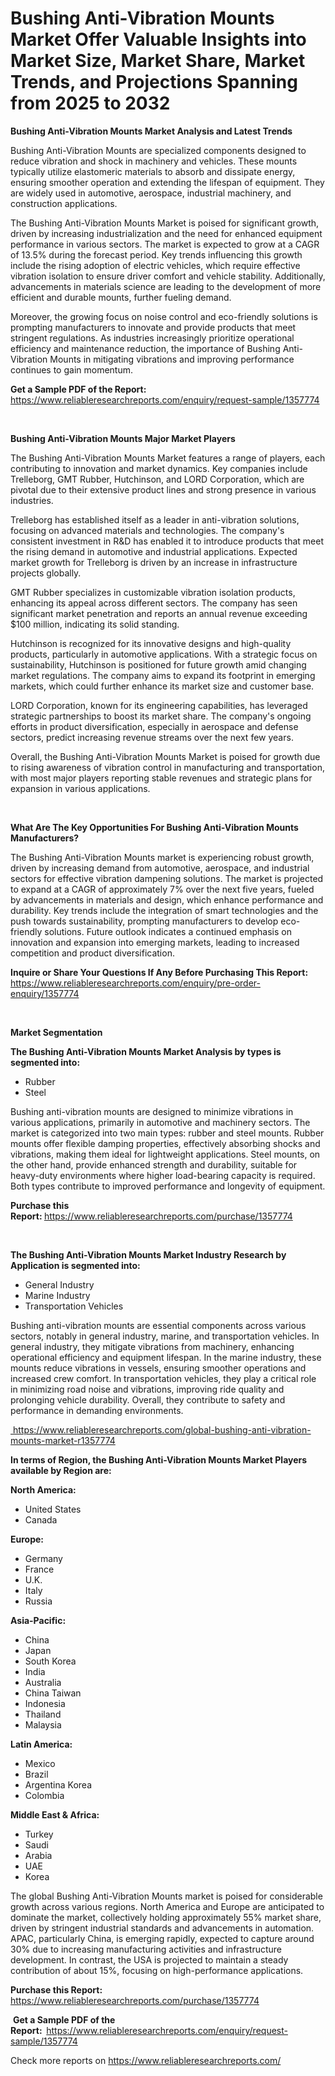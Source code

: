 <p><h1>Bushing Anti-Vibration Mounts Market Offer Valuable Insights into Market Size, Market Share, Market Trends, and Projections Spanning from 2025 to 2032</h1></p><p><strong>Bushing Anti-Vibration Mounts Market Analysis and Latest Trends</strong></p>
<p><p>Bushing Anti-Vibration Mounts are specialized components designed to reduce vibration and shock in machinery and vehicles. These mounts typically utilize elastomeric materials to absorb and dissipate energy, ensuring smoother operation and extending the lifespan of equipment. They are widely used in automotive, aerospace, industrial machinery, and construction applications.</p><p>The Bushing Anti-Vibration Mounts Market is poised for significant growth, driven by increasing industrialization and the need for enhanced equipment performance in various sectors. The market is expected to grow at a CAGR of 13.5% during the forecast period. Key trends influencing this growth include the rising adoption of electric vehicles, which require effective vibration isolation to ensure driver comfort and vehicle stability. Additionally, advancements in materials science are leading to the development of more efficient and durable mounts, further fueling demand.</p><p>Moreover, the growing focus on noise control and eco-friendly solutions is prompting manufacturers to innovate and provide products that meet stringent regulations. As industries increasingly prioritize operational efficiency and maintenance reduction, the importance of Bushing Anti-Vibration Mounts in mitigating vibrations and improving performance continues to gain momentum.</p></p>
<p><strong>Get a Sample PDF of the Report:&nbsp;</strong> <a href="https://www.reliableresearchreports.com/enquiry/request-sample/1357774?utm_campaign=2467&utm_medium=2&utm_source=Github&utm_content=ia&utm_term=24022025&utm_id=bushing-anti-vibration-mounts">https://www.reliableresearchreports.com/enquiry/request-sample/1357774</a></p>
<p>&nbsp;</p>
<p><strong>Bushing Anti-Vibration Mounts Major Market Players</strong></p>
<p><p>The Bushing Anti-Vibration Mounts Market features a range of players, each contributing to innovation and market dynamics. Key companies include Trelleborg, GMT Rubber, Hutchinson, and LORD Corporation, which are pivotal due to their extensive product lines and strong presence in various industries.</p><p>Trelleborg has established itself as a leader in anti-vibration solutions, focusing on advanced materials and technologies. The company's consistent investment in R&D has enabled it to introduce products that meet the rising demand in automotive and industrial applications. Expected market growth for Trelleborg is driven by an increase in infrastructure projects globally.</p><p>GMT Rubber specializes in customizable vibration isolation products, enhancing its appeal across different sectors. The company has seen significant market penetration and reports an annual revenue exceeding $100 million, indicating its solid standing.</p><p>Hutchinson is recognized for its innovative designs and high-quality products, particularly in automotive applications. With a strategic focus on sustainability, Hutchinson is positioned for future growth amid changing market regulations. The company aims to expand its footprint in emerging markets, which could further enhance its market size and customer base.</p><p>LORD Corporation, known for its engineering capabilities, has leveraged strategic partnerships to boost its market share. The company's ongoing efforts in product diversification, especially in aerospace and defense sectors, predict increasing revenue streams over the next few years.</p><p>Overall, the Bushing Anti-Vibration Mounts Market is poised for growth due to rising awareness of vibration control in manufacturing and transportation, with most major players reporting stable revenues and strategic plans for expansion in various applications.</p></p>
<p>&nbsp;</p>
<p><strong>What Are The Key Opportunities For Bushing Anti-Vibration Mounts Manufacturers?</strong></p>
<p><p>The Bushing Anti-Vibration Mounts market is experiencing robust growth, driven by increasing demand from automotive, aerospace, and industrial sectors for effective vibration dampening solutions. The market is projected to expand at a CAGR of approximately 7% over the next five years, fueled by advancements in materials and design, which enhance performance and durability. Key trends include the integration of smart technologies and the push towards sustainability, prompting manufacturers to develop eco-friendly solutions. Future outlook indicates a continued emphasis on innovation and expansion into emerging markets, leading to increased competition and product diversification.</p></p>
<p><strong>Inquire or Share Your Questions If Any Before Purchasing This Report:</strong> <a href="https://www.reliableresearchreports.com/enquiry/pre-order-enquiry/1357774?utm_campaign=2467&utm_medium=2&utm_source=Github&utm_content=ia&utm_term=24022025&utm_id=bushing-anti-vibration-mounts">https://www.reliableresearchreports.com/enquiry/pre-order-enquiry/1357774</a></p>
<p>&nbsp;</p>
<p><strong>Market Segmentation</strong></p>
<p><strong>The Bushing Anti-Vibration Mounts Market Analysis by types is segmented into:</strong></p>
<p><ul><li>Rubber</li><li>Steel</li></ul></p>
<p><p>Bushing anti-vibration mounts are designed to minimize vibrations in various applications, primarily in automotive and machinery sectors. The market is categorized into two main types: rubber and steel mounts. Rubber mounts offer flexible damping properties, effectively absorbing shocks and vibrations, making them ideal for lightweight applications. Steel mounts, on the other hand, provide enhanced strength and durability, suitable for heavy-duty environments where higher load-bearing capacity is required. Both types contribute to improved performance and longevity of equipment.</p></p>
<p><strong>Purchase this Report:&nbsp;</strong><a href="https://www.reliableresearchreports.com/purchase/1357774?utm_campaign=2467&utm_medium=2&utm_source=Github&utm_content=ia&utm_term=24022025&utm_id=bushing-anti-vibration-mounts">https://www.reliableresearchreports.com/purchase/1357774</a></p>
<p>&nbsp;</p>
<p><strong>The Bushing Anti-Vibration Mounts Market Industry Research by Application is segmented into:</strong></p>
<p><ul><li>General Industry</li><li>Marine Industry</li><li>Transportation Vehicles</li></ul></p>
<p><p>Bushing anti-vibration mounts are essential components across various sectors, notably in general industry, marine, and transportation vehicles. In general industry, they mitigate vibrations from machinery, enhancing operational efficiency and equipment lifespan. In the marine industry, these mounts reduce vibrations in vessels, ensuring smoother operations and increased crew comfort. In transportation vehicles, they play a critical role in minimizing road noise and vibrations, improving ride quality and prolonging vehicle durability. Overall, they contribute to safety and performance in demanding environments.</p></p>
<p><a href="https://www.reliableresearchreports.com/global-bushing-anti-vibration-mounts-market-r1357774?utm_campaign=2467&utm_medium=2&utm_source=Github&utm_content=ia&utm_term=24022025&utm_id=bushing-anti-vibration-mounts">&nbsp;https://www.reliableresearchreports.com/global-bushing-anti-vibration-mounts-market-r1357774</a></p>
<p><strong>In terms of Region, the Bushing Anti-Vibration Mounts Market Players available by Region are:</strong></p>
<p>
    <p> <strong> North America: </strong>
        <ul>
            <li>United States</li>
            <li>Canada</li>
        </ul>
        </p> 
    <p> <strong> Europe: </strong>
        <ul>
            <li>Germany</li>
            <li>France</li>
            <li>U.K.</li>
            <li>Italy</li>
            <li>Russia</li>
        </ul>
        </p> 
    <p> <strong> Asia-Pacific: </strong>
        <ul>
            <li>China</li>
            <li>Japan</li>
            <li>South Korea</li>
            <li>India</li>
            <li>Australia</li>
            <li>China Taiwan</li>
            <li>Indonesia</li>
            <li>Thailand</li>
            <li>Malaysia</li>
        </ul>
        </p> 
    <p> <strong> Latin America: </strong>
        <ul>
            <li>Mexico</li>
            <li>Brazil</li>
            <li>Argentina Korea</li>
            <li>Colombia</li>
        </ul>
        </p> 
    <p> <strong> Middle East & Africa: </strong>
        <ul>
            <li>Turkey</li>
            <li>Saudi</li>
            <li>Arabia</li>
            <li>UAE</li>
            <li>Korea</li>
        </ul>
    </p>
    </p>
<p><p>The global Bushing Anti-Vibration Mounts market is poised for considerable growth across various regions. North America and Europe are anticipated to dominate the market, collectively holding approximately 55% market share, driven by stringent industrial standards and advancements in automation. APAC, particularly China, is emerging rapidly, expected to capture around 30% due to increasing manufacturing activities and infrastructure development. In contrast, the USA is projected to maintain a steady contribution of about 15%, focusing on high-performance applications.</p></p>
<p><strong>Purchase this Report: </strong><a href="https://www.reliableresearchreports.com/purchase/1357774?utm_campaign=2467&utm_medium=2&utm_source=Github&utm_content=ia&utm_term=24022025&utm_id=bushing-anti-vibration-mounts">https://www.reliableresearchreports.com/purchase/1357774</a></p>
<p>&nbsp;<strong>Get a Sample PDF of the Report:&nbsp;&nbsp;</strong><a href="https://www.reliableresearchreports.com/enquiry/request-sample/1357774?utm_campaign=2467&utm_medium=2&utm_source=Github&utm_content=ia&utm_term=24022025&utm_id=bushing-anti-vibration-mounts">https://www.reliableresearchreports.com/enquiry/request-sample/1357774</a></p>
<p><strong></strong></p>
<p>Check more reports on <a href="https://www.reliableresearchreports.com/?utm_campaign=2467&utm_medium=2&utm_source=Github&utm_content=ia&utm_term=24022025&utm_id=bushing-anti-vibration-mounts">https://www.reliableresearchreports.com/</a></p>